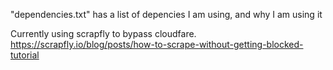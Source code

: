 "dependencies.txt" has a list of depencies I am using, and why I am using it

Currently using scrapfly to bypass cloudfare.
https://scrapfly.io/blog/posts/how-to-scrape-without-getting-blocked-tutorial